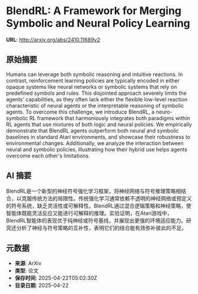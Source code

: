 # BlendRL: A Framework for Merging Symbolic and Neural Policy Learning

**URL**: http://arxiv.org/abs/2410.11689v2

## 原始摘要

Humans can leverage both symbolic reasoning and intuitive reactions. In
contrast, reinforcement learning policies are typically encoded in either
opaque systems like neural networks or symbolic systems that rely on predefined
symbols and rules. This disjointed approach severely limits the agents'
capabilities, as they often lack either the flexible low-level reaction
characteristic of neural agents or the interpretable reasoning of symbolic
agents. To overcome this challenge, we introduce BlendRL, a neuro-symbolic RL
framework that harmoniously integrates both paradigms within RL agents that use
mixtures of both logic and neural policies. We empirically demonstrate that
BlendRL agents outperform both neural and symbolic baselines in standard Atari
environments, and showcase their robustness to environmental changes.
Additionally, we analyze the interaction between neural and symbolic policies,
illustrating how their hybrid use helps agents overcome each other's
limitations.


## AI 摘要

BlendRL是一个新型的神经符号强化学习框架，将神经网络与符号推理策略相结合，以克服传统方法的局限性。传统强化学习通常依赖不透明的神经网络或预定义的符号系统，缺乏灵活性或可解释性。BlendRL通过混合逻辑策略和神经策略，使智能体既能灵活反应又能进行可解释的推理。实验证明，在Atari游戏中，BlendRL智能体的表现优于纯神经或符号基线，并展现出更强的环境适应能力。研究还分析了神经与符号策略的互补性，表明它们的结合能有效弥补彼此的不足。

## 元数据

- **来源**: ArXiv
- **类型**: 论文
- **保存时间**: 2025-04-22T05:02:30Z
- **目录日期**: 2025-04-22
